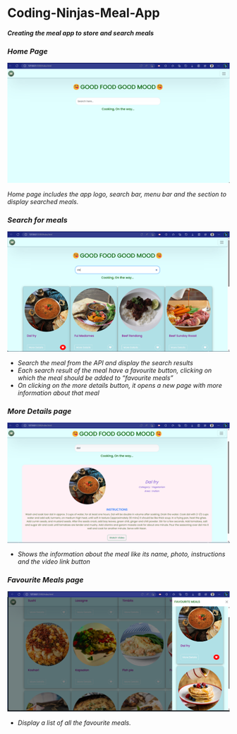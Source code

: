 <h1> Coding-Ninjas-Meal-App</h1>
<h4><i>Creating the meal app to store and search meals<i></h4>
  <h3><b>Home Page</b></h3>
  <img src="https://github.com/Priyanka072001/Coding-Ninjas-Meal-App/blob/main/Assets/main%20page.png">
  <p>Home page includes the app logo, search bar, menu bar and the section to display searched meals.</p>
  <h3><b>Search for meals</b></h3>
  <img src="https://github.com/Priyanka072001/Coding-Ninjas-Meal-App/blob/main/Assets/Searching%20section.png">
  <ul>
      <li>Search the meal from the API and display the search results</li>
      <li>Each search result of the meal have a favourite button, clicking on which the meal should be added to “favourite meals”</li>
      <li>On clicking on the more details button, it opens a new page with more information about that meal</li>
  </ul>
   <h3><b>More Details page</b></h3>
  <img src="https://github.com/Priyanka072001/Coding-Ninjas-Meal-App/blob/main/Assets/More%20details%20page.png"> 
  <ul>
      <li>Shows the information about the meal like its name, photo, instructions and the video link button</li>
  </ul>
    <h3><b>Favourite Meals page</b></h3>
  <img src="https://github.com/Priyanka072001/Coding-Ninjas-Meal-App/blob/main/Assets/fav%20meals%20section.png"> 
  <ul>
      <li>Display a list of all the favourite meals.</li>
  </ul>
